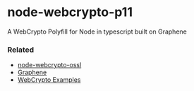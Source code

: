 # node-webcrypto-p11
A WebCrypto Polyfill for Node in typescript built on Graphene

### Related
 - [node-webcrypto-ossl](https://github.com/PeculiarVentures/node-webcrypto-ossl)
 - [Graphene](https://github.com/PeculiarVentures/graphene)
 - [WebCrypto Examples](https://github.com/diafygi/webcrypto-examples)
